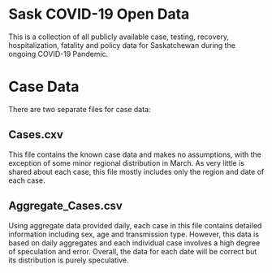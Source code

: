 # Sask COVID-19 Open Data
This is a collection of all publicly available case, testing, recovery, hospitalization, fatality and policy data for Saskatchewan during the ongoing COVID-19 Pandemic.

# Case Data
There are two separate files for case data:

## Cases.cxv
This file contains the known case data and makes no assumptions, with the exception of some minor regional distribution in March. As very little is shared about each case, this file mostly includes only the region and date of each case.

## Aggregate_Cases.csv
Using aggregate data provided daily, each case in this file contains detailed information including sex, age and transmission type. However, this data is based on daily aggregates and each individual case involves a high degree of speculation and error. Overall, the data for each date will be correct but its distribution is purely speculative.

